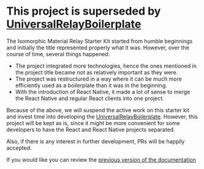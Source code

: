 # This project is superseded by [UniversalRelayBoilerplate](https://github.com/codefoundries/UniversalRelayBoilerplate)

The Isomorphic Material Relay Starter Kit started from humble beginnings and initially the title represented properly what it was. However, over the course of time, several things happened:

* The project integrated more technologies, hence the ones mentioned in the project title became not as relatively important as they were.
* The project was restructured in a way where it can be much more efficiently used as a boilerplate than it was in the beginning.
* With the introduction of React Native, it made a lot of sense to merge the React Native and regular React clients into one project.

Because of the above, we will suspend the active work on this starter kit and invest time into developing the [UniversalRelayBoilerplate](https://github.com/codefoundries/UniversalRelayBoilerplate). However, this project will be kept as is, since it might be more convenient for some developers to have the React and React Native projects separated.

Also, if there is any interest in further development, PRs will be happily accepted.

If you would like you can review the [previous version of the documentation](./README.md)
